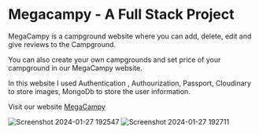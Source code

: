 # Megacampy - A Full Stack Project 

MegaCampy is a campground website where you can add, delete, edit and give reviews to the Campground.

You can also create your own campgrounds and set price of your campground in our MegaCampy website.

In this website I used Authentication , Authourization, Passport, Cloudinary  to store images, MongoDb to store the user information.

Visit our website [MegaCampy](https://megacampy-yash.onrender.com/)

![Screenshot 2024-01-27 192547](https://github.com/Yash9891/Campgrounds/assets/122812129/d5d94b18-872c-406b-87ea-39002eebd3d9)
![Screenshot 2024-01-27 192711](https://github.com/Yash9891/Campgrounds/assets/122812129/92e1485d-1bd1-454d-b8fb-572d2eca55bc)
